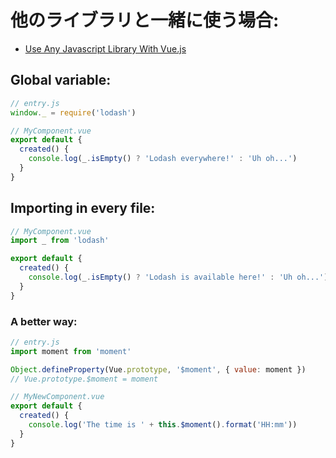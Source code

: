 # 他のライブラリと一緒に使う場合:
- [Use Any Javascript Library With Vue.js](http://vuejsdevelopers.com/2017/04/22/vue-js-libraries-plugins/)

## Global variable:

```js
// entry.js
window._ = require('lodash')
```

```js
// MyComponent.vue
export default {
  created() {
    console.log(_.isEmpty() ? 'Lodash everywhere!' : 'Uh oh...')
  }
}
```

## Importing in every file:
```js
// MyComponent.vue
import _ from 'lodash'

export default {
  created() {
    console.log(_.isEmpty() ? 'Lodash is available here!' : 'Uh oh...')
  }
}
```

### A better way:
```js
// entry.js
import moment from 'moment'

Object.defineProperty(Vue.prototype, '$moment', { value: moment })
// Vue.prototype.$moment = moment
```

```js
// MyNewComponent.vue
export default {
  created() {
    console.log('The time is ' + this.$moment().format('HH:mm'))
  }
}
```
